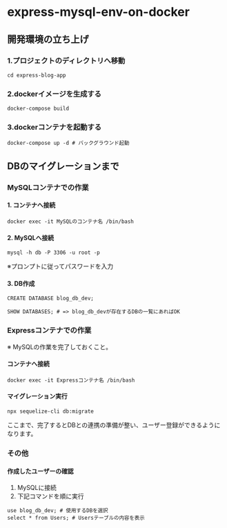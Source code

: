 # express-mysql-env-on-docker

## 開発環境の立ち上げ

### 1.プロジェクトのディレクトリへ移動

```:bash
cd express-blog-app
```

### 2.dockerイメージを生成する

```:bash
docker-compose build
```

### 3.dockerコンテナを起動する

```:bash
docker-compose up -d # バックグラウンド起動
```

## DBのマイグレーションまで

### MySQLコンテナでの作業

#### 1. コンテナへ接続

```:bash
docker exec -it MySQLのコンテナ名 /bin/bash
```

#### 2. MySQLへ接続

```:bash
mysql -h db -P 3306 -u root -p
```

※プロンプトに従ってパスワードを入力

#### 3. DB作成

```:bash
CREATE DATABASE blog_db_dev;

SHOW DATABASES; # => blog_db_devが存在するDBの一覧にあればOK
```

### Expressコンテナでの作業

※ MySQLの作業を完了しておくこと。

#### コンテナへ接続

```:bash
docker exec -it Expressコンテナ名 /bin/bash
```

#### マイグレーション実行

```:bash
npx sequelize-cli db:migrate
```

ここまで、完了するとDBとの連携の準備が整い、ユーザー登録ができるようになります。

### その他

#### 作成したユーザーの確認

1. MySQLに接続
2. 下記コマンドを順に実行

```:bash
use blog_db_dev; # 使用するDBを選択
select * from Users; # Usersテーブルの内容を表示
```
